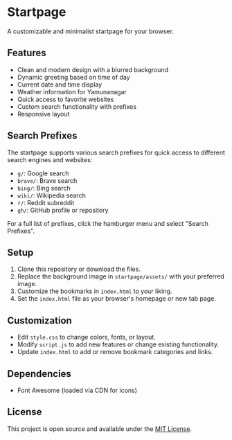 # Startpage

A customizable and minimalist startpage for your browser.

## Features

- Clean and modern design with a blurred background
- Dynamic greeting based on time of day
- Current date and time display
- Weather information for Yamunanagar
- Quick access to favorite websites
- Custom search functionality with prefixes
- Responsive layout

## Search Prefixes

The startpage supports various search prefixes for quick access to different search engines and websites:

- `g/`: Google search
- `brave/`: Brave search
- `bing/`: Bing search
- `wiki/`: Wikipedia search
- `r/`: Reddit subreddit
- `gh/`: GitHub profile or repository

For a full list of prefixes, click the hamburger menu and select "Search Prefixes".

## Setup

1. Clone this repository or download the files.
2. Replace the background image in `startpage/assets/` with your preferred image.
3. Customize the bookmarks in `index.html` to your liking.
4. Set the `index.html` file as your browser's homepage or new tab page.

## Customization

- Edit `style.css` to change colors, fonts, or layout.
- Modify `script.js` to add new features or change existing functionality.
- Update `index.html` to add or remove bookmark categories and links.

## Dependencies

- Font Awesome (loaded via CDN for icons)

## License

This project is open source and available under the [MIT License](LICENSE).